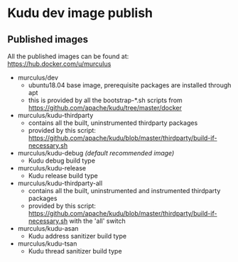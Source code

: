 # Kudu dev image publish

## Published images
All the published images can be found at: https://hub.docker.com/u/murculus

* murculus/dev
    * ubuntu18.04 base image, prerequisite packages are installed through apt
    * this is provided by all the bootstrap-*.sh scripts from https://github.com/apache/kudu/tree/master/docker
* murculus/kudu-thirdparty
    * contains all the built, uninstrumented thirdparty packages
    * provided by this script: https://github.com/apache/kudu/blob/master/thirdparty/build-if-necessary.sh
* murculus/kudu-debug *(default recommended image)*
    * Kudu debug build type
* murculus/kudu-release
    * Kudu release build type
* murculus/kudu-thirdparty-all
    * contains all the built, uninstrumented and instrumented thirdparty packages
    * provided by this script: https://github.com/apache/kudu/blob/master/thirdparty/build-if-necessary.sh with the 'all' switch
* murculus/kudu-asan
    * Kudu address sanitizer build type
* murculus/kudu-tsan
    * Kudu thread sanitizer build type
